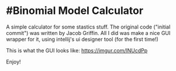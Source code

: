 #Binomial Model Calculator
=============
A simple calculator for some stastics stuff.
The original code ("initial commit") was written by Jacob Griffin. All I did was make a nice GUI wrapper for it, using intellij's ui designer tool (for the first time!)

This is what the GUI looks like:
https://imgur.com/lNUcdPp

Enjoy!
